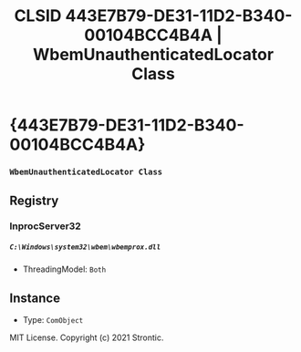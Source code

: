 ﻿---
title: "CLSID 443E7B79-DE31-11D2-B340-00104BCC4B4A | WbemUnauthenticatedLocator Class"
excerpt: What is COM-Object CLSID 443E7B79-DE31-11D2-B340-00104BCC4B4A?
---

# {443E7B79-DE31-11D2-B340-00104BCC4B4A}

### `WbemUnauthenticatedLocator Class`

## Registry


### InprocServer32

##### `C:\Windows\system32\wbem\wbemprox.dll`
* ThreadingModel: `Both`

## Instance

* Type: `ComObject`

MIT License. Copyright (c) 2021 Strontic.



